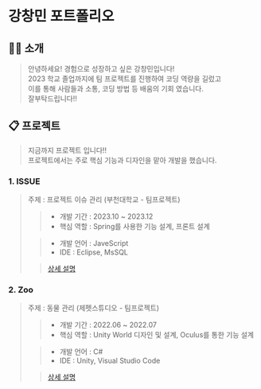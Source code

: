 # 강창민 포트폴리오


## 👨‍💻 소개

> 안녕하세요! 경험으로 성장하고 싶은 강창민입니다!  
> 2023 학교 졸업까지에 팀 프로젝트를 진행하여 코딩 역량을 길렀고  
> 이를 통해 사람들과 소통, 코딩 방법 등 배움의 기회 였습니다.  
> 잘부탁드립니다!!


## 📋 프로젝트
> 지금까지 프로젝트 입니다!!  
> 프로젝트에서는 주로 핵심 기능과 디자인을 맡아 개발을 했습니다.  

### 1. ISSUE

> 주제 : 프로젝트 이슈 관리 (부천대학교  - 팀프로젝트)
>
>> - 개발 기간 : 2023.10 ~ 2023.12
>> - 핵심 역할 : Spring를 사용한 기능 설계, 프론트 설계 
>
>> - 개발 언어 : JaveScript
>> - IDE : Eclipse, MsSQL
>
>> [상세 설명](https://github.com/ckdals6932/ISSUE-PROJECT)

### 2. Zoo

> 주제 : 동물 관리 (제펫스튜디오 - 팀프로젝트)
>
>> - 개발 기간 : 2022.06 ~ 2022.07
>> - 핵심 역할 : Unity World 디자인 및 설계, Oculus를 통한 기능 설계
>
>> - 개발 언어 : C#
>> - IDE : Unity, Visual Studio Code
>
>> [상세 설명](https://github.com/ckdals6932/Zoo)

